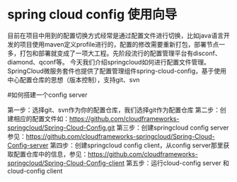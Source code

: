 # spring cloud config 使用向导

目前在项目中用到的配置切换方式经常是通过配置文件进行切换，比如java语言开发的项目使用maven定义profile进行的，配置的修改需要重新打包，部署节点一多，打包和部署就变成了一项大工程。先阶段流行的配置管理平台有disconf、diamond、qconf等。
今天我们介绍springcloud如何进行配置文件管理。SpringCloud微服务套件也提供了配置管理组件spring-cloud-config，基于使用中心配置仓库的思想（版本控制），支持git、svn

#如何搭建一个config server

第一步：选择git、svn作为你的配置仓库，我们选择git作为配置仓库
第二步：创建相应的配置文件如：https://github.com/cloudframeworks-springcloud/Spring-Cloud-Config.git
第三步：创建springcloud config server 参见：https://github.com/cloudframeworks-springcloud/Spring-Cloud-Config-server
第四步：创建springcloud config client，从config server那里获取配置仓库中的信息，参见：https://github.com/cloudframeworks-springcloud/Spring-Cloud-Config-client
第五步：运行cloud-config server 和 cloud-config client


